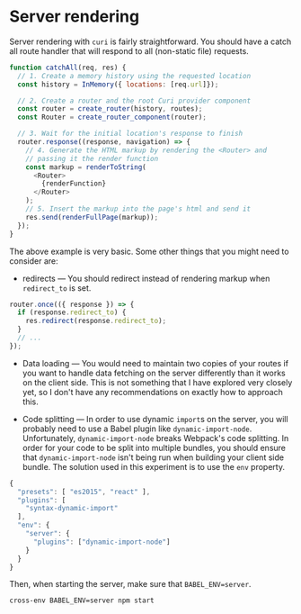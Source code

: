# Server rendering

Server rendering with `curi` is fairly straightforward. You should have a catch all route handler that will respond to all (non-static file) requests.

```js
function catchAll(req, res) {
  // 1. Create a memory history using the requested location
  const history = InMemory({ locations: [req.url]});

  // 2. Create a router and the root Curi provider component
  const router = create_router(history, routes);
  const Router = create_router_component(router);

  // 3. Wait for the initial location's response to finish
  router.response((response, navigation) => {
    // 4. Generate the HTML markup by rendering the <Router> and
    // passing it the render function
    const markup = renderToString(
      <Router>
        {renderFunction}
      </Router>
    );
    // 5. Insert the markup into the page's html and send it
    res.send(renderFullPage(markup));
  });
}
```

The above example is very basic. Some other things that you might need to consider are:

* redirects — You should redirect instead of rendering markup when `redirect_to` is set.

```js
router.once(({ response }) => {
  if (response.redirect_to) {
    res.redirect(response.redirect_to);
  }
  // ...
});
```

* Data loading — You would need to maintain two copies of your routes if you want to handle data fetching on the server differently than it works on the client side. This is not something that I have explored very closely yet, so I don't have any recommendations on exactly how to approach this.

* Code splitting — In order to use dynamic `import`s on the server, you will probably need to use a Babel plugin like `dynamic-import-node`. Unfortunately, `dynamic-import-node` breaks Webpack's code splitting. In order for your code to be split into multiple bundles, you should ensure that `dynamic-import-node` isn't being run when building your client side bundle. The solution used in this experiment is to use the `env` property.

```js
{
  "presets": [ "es2015", "react" ],
  "plugins": [
    "syntax-dynamic-import"
  ],
  "env": {
    "server": {
      "plugins": ["dynamic-import-node"]
    }
  }
}
```

Then, when starting the server, make sure that `BABEL_ENV=server`.

```
cross-env BABEL_ENV=server npm start
```
